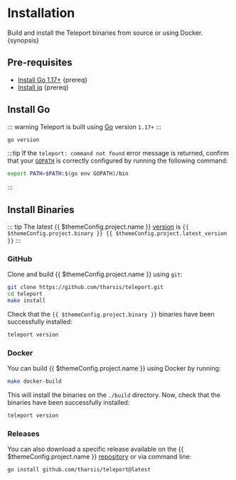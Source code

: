 <!--
order: 1
-->

# Installation

Build and install the Teleport binaries from source or using Docker. {synopsis}

## Pre-requisites

- [Install Go 1.17+](https://golang.org/dl/) {prereq}
- [Install jq](https://stedolan.github.io/jq/download/) {prereq}

## Install Go

::: warning
Teleport is built using [Go](https://golang.org/dl/) version `1.17+`
:::

```bash
go version
```

:::tip
If the `teleport: command not found` error message is returned, confirm that your [`GOPATH`](https://golang.org/doc/gopath_code#GOPATH) is correctly configured by running the following command:

```bash
export PATH=$PATH:$(go env GOPATH)/bin
```

:::

## Install Binaries

::: tip
The latest {{ $themeConfig.project.name }} [version](https://github.com/tharsis/teleport/releases) is `{{ $themeConfig.project.binary }} {{ $themeConfig.project.latest_version }}`
:::

### GitHub

Clone and build {{ $themeConfig.project.name }} using `git`:

```bash
git clone https://github.com/tharsis/teleport.git
cd teleport
make install
```

Check that the `{{ $themeConfig.project.binary }}` binaries have been successfully installed:

```bash
teleport version
```

### Docker

You can build {{ $themeConfig.project.name }} using Docker by running:

```bash
make docker-build
```

This will install the binaries on the `./build` directory. Now, check that the binaries have been
successfully installed:

```bash
teleport version
```

### Releases

You can also download a specific release available on the {{ $themeConfig.project.name }} [repository](https://github.com/tharsis/teleport/releases) or via command line:

```bash
go install github.com/tharsis/teleport@latest
```
